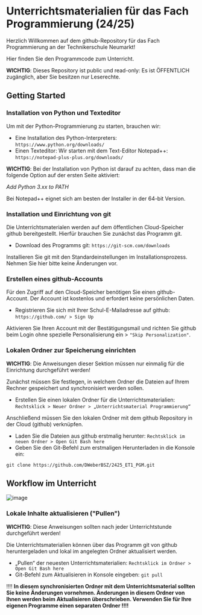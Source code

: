 # Unterrichtsmaterialien für das Fach Programmierung (24/25)

Herzlich Willkommen auf dem github-Repository für das Fach Programmierung an der Technikerschule Neumarkt!

Hier finden Sie den Programmcode zum Unterricht. 

**WICHTIG**: Dieses Repository ist public und read-only: Es ist ÖFFENTLICH zugänglich, aber Sie besitzen nur Leserechte.

## Getting Started

### Installation von Python und Texteditor
Um mit der Python-Programmierung zu starten, brauchen wir:
* Eine Installation des Python-Interpreters: `https://www.python.org/downloads/`
* Einen Texteditor: Wir starten mit dem Text-Editor Notepad++: `https://notepad-plus-plus.org/downloads/`

**WICHTIG**: Bei der Installation von Python ist darauf zu achten, dass man die folgende Option auf der ersten Seite aktiviert: 

*Add Python 3.xx to PATH*

Bei Notepad++ eignet sich am besten der Installer in der 64-bit Version.

### Installation und Einrichtung von git
Die Unterrichtsmaterialen werden auf dem öffentlichen Cloud-Speicher github bereitgestellt. Hierfür brauchen Sie zunächst das Programm git.

* Download des Programms git: `https://git-scm.com/downloads`

Installieren Sie git mit den Standardeinstellungen im Installationsprozess. Nehmen Sie hier bitte keine Änderungen vor.

### Erstellen eines github-Accounts
Für den Zugriff auf den Cloud-Speicher benötigen Sie einen github-Account. Der Account ist kostenlos und erfordert keine persönlichen Daten.

* Registrieren Sie sich mit Ihrer Schul-E-Mailadresse auf github: `https://github.com/ > Sign Up`

Aktivieren Sie Ihren Account mit der Bestätigungsmail und richten Sie github beim Login ohne spezielle Personalisierung ein > `"Skip Personalization"`.

### Lokalen Ordner zur Speicherung einrichten
**WICHTIG**: Die Anweisungen dieser Sektion müssen nur einmalig für die Einrichtung durchgeführt werden!

Zunächst müssen Sie festlegen, in welchem Ordner die Dateien auf Ihrem Rechner gespeichert und synchronisiert werden sollen. 

* Erstellen Sie einen lokalen Ordner für die Unterrichtsmaterialien: `Rechtsklick > Neuer Ordner > „Unterrichtsmaterial Programmierung“`

Anschließend müssen Sie den lokalen Ordner mit dem github Repository in der Cloud (github) verknüpfen.

* Laden Sie die Dateien aus github erstmalig herunter: `Rechtsklick im neuen Ordner > Open Git Bash here`
* Geben Sie den Git-Befehl zum erstmaligen Herunterladen in die Konsole ein:

`git clone https://github.com/DWeberBSZ/2425_ET1_PGM.git`

## Workflow im Unterricht
![image](https://github.com/user-attachments/assets/b636b7b5-403a-45db-9eaa-3b0657a33bbb)

### Lokale Inhalte aktualisieren ("Pullen")

**WICHTIG**: Diese Anweisungen sollten nach jeder Unterrichtstunde durchgeführt werden!

Die Unterrichtsmaterialien können über das Programm git von github heruntergeladen und lokal im angelegten Ordner aktualisiert werden. 

* „Pullen“ der neuesten Unterrichtsmaterialien: `Rechtsklick im Ordner > Open Git Bash here`
* Git-Befehl zum Aktualisieren in Konsole eingeben: `git pull`

!!!! **In diesem synchronisierten Ordner mit dem Unterrichtsmaterial sollten Sie keine Änderungen vornehmen. Änderungen in diesem Ordner von Ihnen werden beim Aktualisieren überschrieben. Verwenden Sie für Ihre eigenen Programme einen separaten Ordner !!!!**
